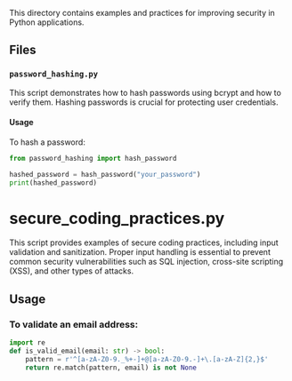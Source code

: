 
This directory contains examples and practices for improving security in Python applications.

## Files

### `password_hashing.py`
This script demonstrates how to hash passwords using bcrypt and how to verify them. Hashing passwords is crucial for protecting user credentials.

#### Usage
To hash a password:
```python
from password_hashing import hash_password

hashed_password = hash_password("your_password")
print(hashed_password)
```


# secure_coding_practices.py

This script provides examples of secure coding practices, including input validation and sanitization. Proper input handling is essential to prevent common security vulnerabilities such as SQL injection, cross-site scripting (XSS), and other types of attacks.

## Usage

### To validate an email address:

```python
import re
def is_valid_email(email: str) -> bool:
    pattern = r'^[a-zA-Z0-9._%+-]+@[a-zA-Z0-9.-]+\.[a-zA-Z]{2,}$'
    return re.match(pattern, email) is not None
```